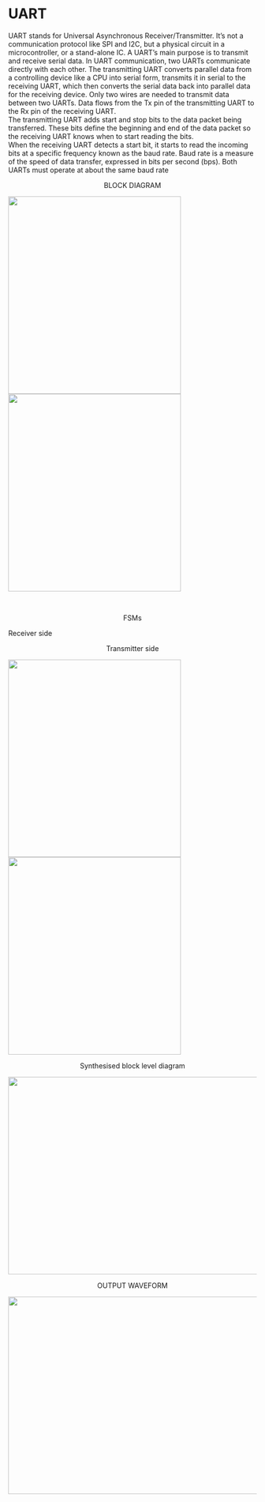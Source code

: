 # UART
UART stands for Universal Asynchronous Receiver/Transmitter. It’s not a
communication protocol like SPI and I2C, but a physical circuit in a
microcontroller, or a stand-alone IC. A UART’s main purpose is to transmit
and receive serial data.
In UART communication, two UARTs communicate directly with each other.
The transmitting UART converts parallel data from a controlling device like a
CPU into serial form, transmits it in serial to the receiving UART, which then
converts the serial data back into parallel data for the receiving device. Only
two wires are needed to transmit data between two UARTs. Data flows
from the Tx pin of the transmitting UART to the Rx pin of the receiving UART.
<br />
The transmitting UART adds start and stop bits to the data packet being transferred. These bits define
the beginning and end of the data packet so the receiving UART knows when
to start reading the bits.
<br />
When the receiving UART detects a start bit, it starts to read the incoming
bits at a specific frequency known as the baud rate. Baud rate is a measure of
the speed of data transfer, expressed in bits per second (bps). Both UARTs
must operate at about the same baud rate
<br />   <p align="center"> BLOCK DIAGRAM </p>

<p float="left">
<img src="https://user-images.githubusercontent.com/75021962/139570975-7c76365c-3684-4f5a-ace9-10ceaf0c110e.png" width="350" height="400" /> 
<img src="https://user-images.githubusercontent.com/75021962/139571037-e3db714a-a895-4613-939e-7cd9ac23b30b.png" width="350" height="400" />
</p>
</br> <p align="center">FSMs </p>
<p align="left"> Receiver side </p>  
<p align="center"> Transmitter side </p>
<p float="left">
<img src="https://user-images.githubusercontent.com/75021962/139571414-1f471a7b-0514-47a3-a490-22ea8d5162de.png" width="350" height="400" /> 
<img src="https://user-images.githubusercontent.com/75021962/139571449-409c40d1-4e95-4a0e-bbba-15d3a54971a0.png" width="350" height="400" /> 
</p>

<p align = "center"> Synthesised block level diagram </p>
<p align="center"> <img src="https://user-images.githubusercontent.com/75021962/139571839-d60747ce-ba1e-489e-9000-ca7f9be6ef4a.png" width="800" height="400" /> </p>
<p align ="center"> OUTPUT WAVEFORM </p>
<p align="center"> <img src="https://user-images.githubusercontent.com/75021962/139572003-4889644a-3f32-4b2f-96d6-abe64234dde7.png" width="800" height="400" /> </p>



